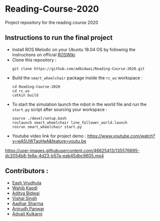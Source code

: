 # Reading-Course-2020
Project repository for the reading course 2020

## Instructions to run the final project

* Install ROS Melodic on your Ubuntu 18.04 OS by following the instructions on official [ROSWIki](http://wiki.ros.org/melodic/Installation/Ubuntu)
* Clone this repository : </br>
  ```
  git clone https://github.com/adbidwai/Reading-Course-2020.git
  ```
* Build the `smart_wheelchair` package inside the `rc_ws` workspace : </br>
  ```
  cd Reading-Course-2020
  cd rc_ws
  catkin build
  ```
* To start the simulation launch the robot in the world file and run the `start.py` script after sourcing your workspace : </br>
  ```
  source ./devel/setup.bash
  roslaunch smart_wheelchair line_follower_world.launch 
  rosrun smart_wheelchair start.py
  ```
* Youtube video link for project demo : https://www.youtube.com/watch?v=wA5UWTaoHeA&feature=youtu.be 


https://user-images.githubusercontent.com/46625413/135576895-dc2054b8-fe6a-4d23-b57a-eab45dbc9605.mp4



## Contributors : 
* [Eash Vrudhula](https://github.com/evrudhula)
* [Wahib Kapdi](https://github.com/Kanchuking1)
* [Aditya Bidwai](https://github.com/adbidwai)
* [Vishal Singh](https://github.com/vishalbhsc)
* [Aadhar Sharma](https://github.com/aadhar218)
* [Anirudh Panwar](https://github.com/AnirudhPanwar)
* [Advait Kulkarni](https://github.com/advaitkulkarni2000)

